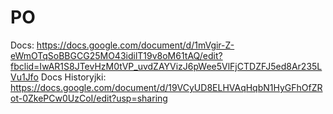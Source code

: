 # PO

Docs: https://docs.google.com/document/d/1mVgir-Z-eWmOTqSoBBGCG25MO43idilT19v8oM61tAQ/edit?fbclid=IwAR1S8JTevHzM0tVP_uvdZAYVizJ6pWee5VlFjCTDZFJ5ed8Ar235LVu1Jfo
Docs Historyjki: https://docs.google.com/document/d/19VCyUD8ELHVAqHqbN1HyGFhOfZRot-0ZkePCw0UzCoI/edit?usp=sharing
